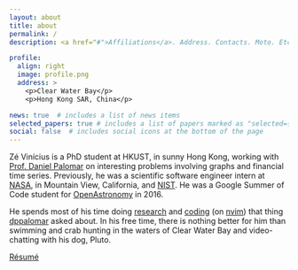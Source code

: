 ```yaml
---
layout: about
title: about
permalink: /
description: <a href="#">Affiliations</a>. Address. Contacts. Moto. Etc.

profile:
  align: right
  image: profile.png
  address: >
    <p>Clear Water Bay</p>
    <p>Hong Kong SAR, China</p>

news: true  # includes a list of news items
selected_papers: true # includes a list of papers marked as "selected={true}"
social: false  # includes social icons at the bottom of the page
---
```


Zé Vinícius is a PhD student at HKUST, in sunny Hong Kong, working with [Prof. Daniel Palomar](https://github.com/dppalomar)
on interesting problems involving graphs and financial time series. Previously, he was a scientific software engineer intern
at [NASA](https://exoplanets.nasa.gov/news/1529/meet-the-kepler-mission-team/), in Mountain View, California,
and [NIST](https://www.nist.gov). He was a Google Summer of Code student for [OpenAstronomy](https://www.openastronomy.org) in 2016.

He spends most of his time doing [research](https://scholar.google.com/citations?hl=en&user=ilvNpCoAAAAJ&view_op=list_works&sortby=pubdate)
and [coding](https://github.com/mirca) (on [nvim](https://github.com/neovim/neovim)) that thing [dppalomar](https://github.com/dppalomar) asked about.
In his free time, there is nothing better for him than swimming and crab hunting in the waters of Clear Water Bay and video-chatting with his dog, Pluto.

[Résumé](/assets/pdf/resume.pdf)
